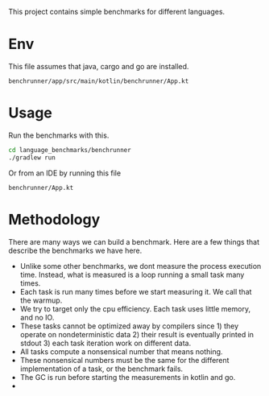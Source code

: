 This project contains simple benchmarks for different languages.

# Env

This file assumes that java, cargo and go are installed.
```
benchrunner/app/src/main/kotlin/benchrunner/App.kt
```

# Usage

Run the benchmarks with this.
```bash
cd language_benchmarks/benchrunner
./gradlew run
```
Or from an IDE by running this file
```
benchrunner/App.kt
```

# Methodology

There are many ways we can build a benchmark.
Here are a few things that describe the benchmarks we have here.
  
- Unlike some other benchmarks, we dont measure the process execution time. Instead, what is measured is a loop running a small task many times. 
- Each task is run many times before we start measuring it. We call that the warmup.
- We try to target only the cpu efficiency. Each task uses little memory, and no IO.
- These tasks cannot be optimized away by compilers since 1) they operate on nondeterministic data 2) their result is eventually printed in stdout 3) each task iteration work on different data.     
- All tasks compute a nonsensical number that means nothing.
- These nonsensical numbers must be the same for the different implementation of a task, or the benchmark fails.
- The GC is run before starting the measurements in kotlin and go.
- 